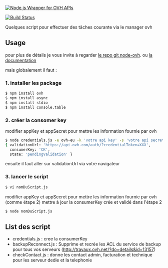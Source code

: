 [![Node.js Wrapper for OVH APIs](http://ovh.github.io/node-ovh/img/logo.png)](http://ovh.github.io/node-ovh)

[![Build Status](https://api.travis-ci.org/Grirrle/ovhScript.svg)](http://travis-ci.org/Grirrle/ovhScript)

Quelques script pour effectuer des tâches courante via le manager ovh

## Usage

pour plus de détails je vous invite à regarder
[le repo git node-ovh](https://github.com/ovh/node-ovh). ou [la documentation](http://ovh.github.io/node-ovh/)

mais globalement il faut :

### 1. installer les package 

```bash
$ npm install ovh
$ npm install async
$ npm install stdio
$ npm install console.table
```


### 2. créer la consomer key

modifier appKey et appSecret pour mettre les information fournie par ovh

```bash
$ node credentials.js -e ovh-eu -k 'votre api key' -s 'votre api secret key'
{ validationUrl: 'https://api.ovh.com/auth/?credentialToken=XXX',
  consumerKey: 'CK',
  state: 'pendingValidation' }
```
ensuite il faut aller sur  validationUrl via votre navigateur 

### 3. lancer le script

```bash
$ vi nomDuScript.js
```
modifier appKey et appSecret pour mettre les information fournie par ovh (comme étape 2)
mettre à jour la consumerKey crée et validé dans l'étape 2

```bash
$ node nomDuScript.js
```


## List des script

- credentials.js : cree la consumerKey
- backupReconnect.js : Supprime et recrée les ACL du service de backup pour tous vos serveurs (http://travaux.ovh.net/?do=details&id=13157)
- checkContact.js :  donne les contact admin, facturation et technique pour les serveur dedie et la telephonie



